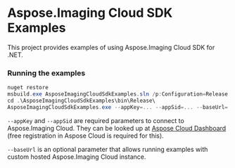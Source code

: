 # Aspose.Imaging Cloud SDK Examples
This project provides examples of using Aspose.Imaging Cloud SDK for .NET.

### Running the examples
 ```c#
nuget restore
msbuild.exe AsposeImagingCloudSdkExamples.sln /p:Configuration=Release /t:Clean,Build
cd .\AsposeImagingCloudSdkExamples\bin\Release\
AsposeImagingCloudSdkExamples.exe --appKey=... --appSid=... --baseUrl=...
 ```
`--appKey` and `--appSid` are required parameters to connect to Aspose.Imaging Cloud. They can be looked up at [Aspose Cloud Dashboard](https://dashboard.aspose.cloud/#/apps) (free registration in Aspose Cloud is required for this).

`--baseUrl` is an optional parameter that allows running examples with custom hosted Aspose.Imaging Cloud instance.
